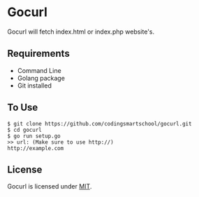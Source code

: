 # Gocurl
Gocurl will fetch index.html or index.php website's.

## Requirements
* Command Line
* Golang package
* Git installed

## To Use
```shell
$ git clone https://github.com/codingsmartschool/gocurl.git
$ cd gocurl
$ go run setup.go
>> url: (Make sure to use http://)
http://example.com
```

## License
Gocurl is licensed under [MIT](https://github.com/codingsmartschool/gocurl/blob/master/LICENSE).

